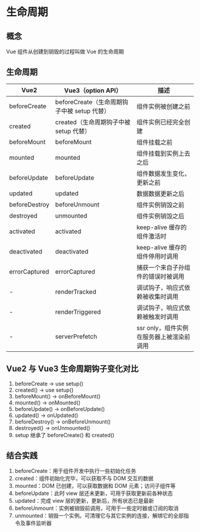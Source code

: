 # 生命周期

## 概念

Vue 组件从创建到销毁的过程叫做 Vue 的生命周期

## 生命周期

| Vue2          | Vue3（option API）                          | 描述                                     |
| ------------- | ------------------------------------------- | ---------------------------------------- |
| beforeCreate  | beforeCreate（生命周期钩子中被 setup 代替） | 组件实例被创建之前                       |
| created       | created（生命周期钩子中被 setup 代替）      | 组件实例已经完全创建                     |
| beforeMount   | beforeMount                                 | 组件挂载之前                             |
| mounted       | mounted                                     | 组件挂载到实例上去之后                   |
| beforeUpdate  | beforeUpdate                                | 组件数据发生变化，更新之前               |
| updated       | updated                                     | 数据数据更新之后                         |
| beforeDestroy | beforeUnmount                               | 组件实例销毁之前                         |
| destroyed     | unmounted                                   | 组件实例销毁之后                         |
| activated     | activated                                   | keep-alive 缓存的组件激活时              |
| deactivated   | deactivated                                 | keep-alive 缓存的组件停用时调用          |
| errorCaptured | errorCaptured                               | 捕获一个来自子孙组件的错误时被调用       |
| -             | renderTracked                               | 调试钩子，响应式依赖被收集时调用         |
| -             | renderTriggered                             | 调试钩子，响应式依赖被触发时调用         |
| -             | serverPrefetch                              | ssr only，组件实例在服务器上被渲染前调用 |

## Vue2 与 Vue3 生命周期钩子变化对比

1. beforeCreate -> use setup()
2. created() -> use setup()
3. beforeMount() -> onBeforeMount()
4. mounted() -> onMounted()
5. beforeUpdate() -> onBeforeUpdate()
6. updated() -> onUpdated()
7. beforeDestroy() -> onBeforeUnmount()
8. destroyed() -> onUnmounted()
9. setup 继承了 beforeCreate() 和 created()

## 结合实践

1. beforeCreate：用于组件开发中执行一些初始化任务
2. created：组件初始化完毕，可以获取不与 DOM 交互的数据
3. mounted：DOM 已创建，可以获取数据和 DOM 元素；访问子组件等
4. beforeUpdate：此时 view 层还未更新，可用于获取更新前各种状态
5. updated：完成 view 层的更新，更新后，所有状态已是最新
6. beforeUnmount：实例被销毁前调用，可用于一些定时器或订阅的取消
7. unmounted：销毁一个实例。可清理它与其它实例的连接，解绑它的全部指令及事件监听器
